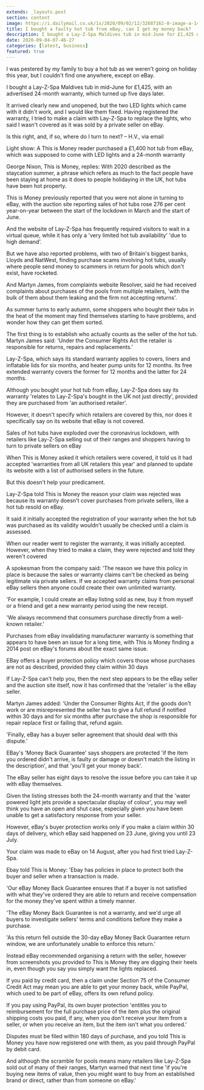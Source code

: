 ```yaml
---
extends: _layouts.post
section: content
image: https://i.dailymail.co.uk/1s/2020/09/02/12/32687162-0-image-a-14_1599046314107.jpg 
title: I bought a faulty hot tub from eBay, can I get my money back? 
description: I bought a Lay-Z-Spa Maldives tub in mid-June for £1,425 on eBay, with an advertised 24-month warranty. The two LED lights which came with it didnt work, but my claim has been rejected. 
date: 2020-09-04-07-46-27 
categories: [latest, business] 
featured: true 
--- 
```

I was pestered by my family to buy a hot tub as we weren't going on holiday this year, but I couldn't find one anywhere, except on eBay.

I bought a Lay-Z-Spa Maldives tub in mid-June for £1,425, with an advertised 24-month warranty, which turned up five days later.

It arrived clearly new and unopened, but the two LED lights which came with it didn't work, and I would like them fixed. Having registered the warranty, I tried to make a claim with Lay-Z-Spa to replace the lights, who said I wasn't covered as it was sold by a private seller on eBay.

Is this right, and, if so, where do I turn to next? – H.V., via email

Light show: A This is Money reader purchased a £1,400 hot tub from eBay, which was supposed to come with LED lights and a 24-month warranty

George Nixon, This is Money, replies: With 2020 described as the staycation summer, a phrase which refers as much to the fact people have been staying at home as it does to people holidaying in the UK, hot tubs have been hot property.

This is Money previously reported that you were not alone in turning to eBay, with the auction site reporting sales of hot tubs rose 276 per cent year-on-year between the start of the lockdown in March and the start of June.

And the website of Lay-Z-Spa has frequently required visitors to wait in a virtual queue, while it has only a 'very limited hot tub availability' 'due to high demand'. 

But we have also reported problems, with two of Britain's biggest banks, Lloyds and NatWest, finding purchase scams involving hot tubs, usually where people send money to scammers in return for pools which don't exist, have rocketed.

And Martyn James, from complaints website Resolver, said he had received complaints about purchases of the pools from multiple retailers, 'with the bulk of them about them leaking and the firm not accepting returns'.

As summer turns to early autumn, some shoppers who bought their tubs in the heat of the moment may find themselves starting to have problems, and wonder how they can get them sorted.

The first thing is to establish who actually counts as the seller of the hot tub. Martyn James said: 'Under the Consumer Rights Act the retailer is responsible for returns, repairs and replacements.' 

Lay-Z-Spa, which says its standard warranty applies to covers, liners and inflatable lids for six months, and heater pump units for 12 months. Its free extended warranty covers the former for 12 months and the latter for 24 months. 

Although you bought your hot tub from eBay, Lay-Z-Spa does say its warranty 'relates to Lay-Z-Spa's bought in the UK not just directly', provided they are purchased from 'an authorised retailer'. 

However, it doesn't specify which retailers are covered by this, nor does it specifically say on its website that eBay is not covered.

Sales of hot tubs have exploded over the coronavirus lockdown, with retailers like Lay-Z-Spa selling out of their ranges and shoppers having to turn to private sellers on eBay

When This is Money asked it which retailers were covered, it told us it had accepted 'warranties from all UK retailers this year' and planned to update its website with a list of authorised sellers in the future.

But this doesn't help your predicament. 

Lay-Z-Spa told This is Money the reason your claim was rejected was because its warranty doesn't cover purchases from private sellers, like a hot tub resold on eBay. 

It said it initially accepted the registration of your warranty when the hot tub was purchased as its validity wouldn't usually be checked until a claim is assessed.

When our reader went to register the warranty, it was initially accepted. However, when they tried to make a claim, they were rejected and told they weren't covered

A spokesman from the company said: 'The reason we have this policy in place is because the sales or warranty claims can't be checked as being legitimate via private sellers. If we accepted warranty claims from personal eBay sellers then anyone could create their own unlimited warranty.

'For example, I could create an eBay listing sold as new, buy it from myself or a friend and get a new warranty period using the new receipt.

'We always recommend that consumers purchase directly from a well-known retailer.'

Purchases from eBay invalidating manufacturer warranty is something that appears to have been an issue for a long time, with This is Money finding a 2014 post on eBay's forums about the exact same issue.

EBay offers a buyer protection policy which covers those whose purchases are not as described, provided they claim within 30 days

If Lay-Z-Spa can't help you, then the next step appears to be the eBay seller and the auction site itself, now it has confirmed that the 'retailer' is the eBay seller.

Martyn James added: 'Under the Consumer Rights Act, if the goods don't work or are misrepresented the seller has to give a full refund if notified within 30 days and for six months after purchase the shop is responsible for repair replace first or failing that, refund again.

'Finally, eBay has a buyer seller agreement that should deal with this dispute.'

EBay's 'Money Back Guarantee' says shoppers are protected 'if the item you ordered didn't arrive, is faulty or damage or doesn't match the listing in the description', and that 'you'll get your money back'.

The eBay seller has eight days to resolve the issue before you can take it up with eBay themselves.

Given the listing stresses both the 24-month warranty and that the 'water powered light jets provide a spectacular display of colour', you may well think you have an open and shut case, especially given you have been unable to get a satisfactory response from your seller.

However, eBay's buyer protection works only if you make a claim within 30 days of delivery, which eBay said happened on 23 June, giving you until 23 July. 

Your claim was made to eBay on 14 August, after you had first tried Lay-Z-Spa.

Ebay told This is Money: 'Ebay has policies in place to protect both the buyer and seller when a transaction is made. 

'Our eBay Money Back Guarantee ensures that if a buyer is not satisfied with what they've ordered they are able to return and receive compensation for the money they've spent within a timely manner.

'The eBay Money Back Guarantee is not a warranty, and we'd urge all buyers to investigate sellers' terms and conditions before they make a purchase. 

'As this return fell outside the 30-day eBay Money Back Guarantee return window, we are unfortunately unable to enforce this return.'

Instead eBay recommended organising a return with the seller, however from screenshots you provided to This is Money they are digging their heels in, even though you say you simply want the lights replaced.

If you paid by credit card, then a claim under Section 75 of the Consumer Credit Act may mean you are able to get your money back, while PayPal, which used to be part of eBay, offers its own refund policy.

If you pay using PayPal, its own buyer protection 'entitles you to reimbursement for the full purchase price of the item plus the original shipping costs you paid, if any, when you don't receive your item from a seller, or when you receive an item, but the item isn't what you ordered.'

Disputes must be filed within 180 days of purchase, and you told This is Money you have now registered one with them, as you paid through PayPal by debit card.

And although the scramble for pools means many retailers like Lay-Z-Spa sold out of many of their ranges, Martyn warned that next time 'if you're buying new items of value, then you might want to buy from an established brand or direct, rather than from someone on eBay.'

